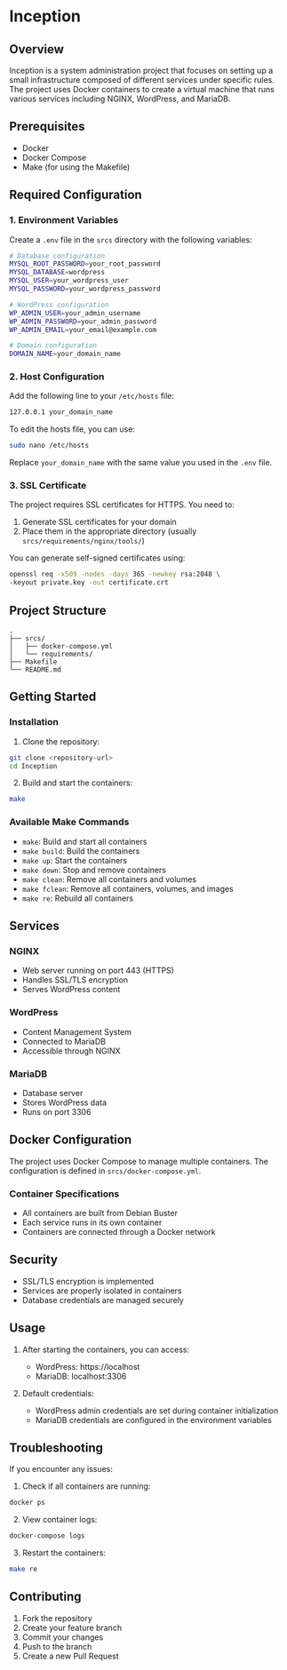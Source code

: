 # Inception

## Overview
Inception is a system administration project that focuses on setting up a small infrastructure composed of different services under specific rules. The project uses Docker containers to create a virtual machine that runs various services including NGINX, WordPress, and MariaDB.

## Prerequisites
- Docker
- Docker Compose
- Make (for using the Makefile)

## Required Configuration

### 1. Environment Variables
Create a `.env` file in the `srcs` directory with the following variables:
```bash
# Database configuration
MYSQL_ROOT_PASSWORD=your_root_password
MYSQL_DATABASE=wordpress
MYSQL_USER=your_wordpress_user
MYSQL_PASSWORD=your_wordpress_password

# WordPress configuration
WP_ADMIN_USER=your_admin_username
WP_ADMIN_PASSWORD=your_admin_password
WP_ADMIN_EMAIL=your_email@example.com

# Domain configuration
DOMAIN_NAME=your_domain_name
```

### 2. Host Configuration
Add the following line to your `/etc/hosts` file:
```bash
127.0.0.1 your_domain_name
```

To edit the hosts file, you can use:
```bash
sudo nano /etc/hosts
```

Replace `your_domain_name` with the same value you used in the `.env` file.

### 3. SSL Certificate
The project requires SSL certificates for HTTPS. You need to:
1. Generate SSL certificates for your domain
2. Place them in the appropriate directory (usually `srcs/requirements/nginx/tools/`)

You can generate self-signed certificates using:
```bash
openssl req -x509 -nodes -days 365 -newkey rsa:2048 \
-keyout private.key -out certificate.crt
```

## Project Structure
```
.
├── srcs/
│   ├── docker-compose.yml
│   └── requirements/
├── Makefile
└── README.md
```

## Getting Started

### Installation
1. Clone the repository:
```bash
git clone <repository-url>
cd Inception
```

2. Build and start the containers:
```bash
make
```

### Available Make Commands
- `make`: Build and start all containers
- `make build`: Build the containers
- `make up`: Start the containers
- `make down`: Stop and remove containers
- `make clean`: Remove all containers and volumes
- `make fclean`: Remove all containers, volumes, and images
- `make re`: Rebuild all containers

## Services

### NGINX
- Web server running on port 443 (HTTPS)
- Handles SSL/TLS encryption
- Serves WordPress content

### WordPress
- Content Management System
- Connected to MariaDB
- Accessible through NGINX

### MariaDB
- Database server
- Stores WordPress data
- Runs on port 3306

## Docker Configuration
The project uses Docker Compose to manage multiple containers. The configuration is defined in `srcs/docker-compose.yml`.

### Container Specifications
- All containers are built from Debian Buster
- Each service runs in its own container
- Containers are connected through a Docker network

## Security
- SSL/TLS encryption is implemented
- Services are properly isolated in containers
- Database credentials are managed securely

## Usage
1. After starting the containers, you can access:
   - WordPress: https://localhost
   - MariaDB: localhost:3306

2. Default credentials:
   - WordPress admin credentials are set during container initialization
   - MariaDB credentials are configured in the environment variables

## Troubleshooting
If you encounter any issues:
1. Check if all containers are running:
```bash
docker ps
```

2. View container logs:
```bash
docker-compose logs
```

3. Restart the containers:
```bash
make re
```

## Contributing
1. Fork the repository
2. Create your feature branch
3. Commit your changes
4. Push to the branch
5. Create a new Pull Request
